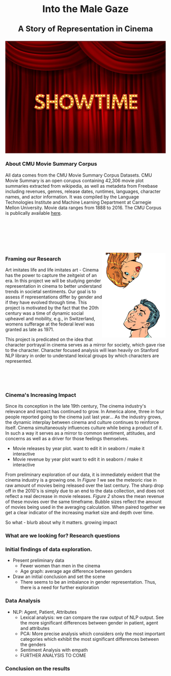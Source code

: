 <p style="text-align:center;font-size:30px">  <strong>Into the Male Gaze </strong> </p>
<p style="text-align:center;font-size:24px">  <strong>A Story of Representation in Cinema </strong> </p>

<img src="assets/img/Showtime.jpg" align="middle" width="600" >
<br />

### About CMU Movie Summary Corpus
All data comes from the CMU Movie Summary Corpus Datasets. CMU Movie Summary is an open corupus containing 42,306 movie plot summaries extracted from wikipedia, as well as metadeta from Freebase including revenues, genres, release dates, runtimes, languages, character names, and actor information. It was compiled by the Language Technologies Institute and Machine Learning Department at Carnegie Mellon University. Movie data ranges from 1888 to 2016. The CMU Corpus is publically available [here](http://www.cs.cmu.edu/~ark/personas/).
<br />
<br />
<br />
<br />
<br />
<br />
<br />

<img align="right" width="200" src="assets/img/Duality.jpg">

### Framing our Research
Art imitates life and life imitates art - Cinema has the power to capture the zeitgeist of an era. In this project we will be studying gender representation in cinema to better understand trends in societal sentiments. Our goal is to assess if representations differ by gender and if they have evolved through time. This project is motivated by the fact that the 20th century was a time of dynamic social upheavel and mobility, e.g., in Switzerland, womens sufferage at the federal level was granted as late as 1971.

This project is predicated on the idea that character portrayal in cinema serves as a mirror for society, which gave rise to the character. Character focused analysis will lean heavily on Stanford NLP library in order to understand lexical groups by which characters are represented.

<br />
<br />
<br />


### Cinema's Increasing Impact
Since its conception in the late 19th century, The cinema industry's relevance and impact has continued to grow. In America alone, three in four people reported going to the cinema just last year... As the industry grows, the dynamic interplay between cinema and culture continues to reinforce itself. Cinema simultaneously influences culture while being a product of it. In such a way it serves as a mirror to common sentiment, attitudes, and concerns as well as a driver for those feelings themselves. 

- Movie releases by year plot. want to edit it in seaborn / make it interactive
- Movie revenue by year plot want to edit it in seaborn / make it interactive

From preliminary exploration of our data, it is immediately evident that the cinema industry is a growing one. In _Figure 1_ we see the meteoric rise in raw amount of movies being released over the last century. The sharp drop off in the 2010's is simply due to an end to the data collection, and does not reflect a real decrease in movie releases. _Figure 2_ shows the mean revenue of these movies over the same timeframe. Bubble sizes reflect the amount of movies being used in the averaging calculation. When paired together we get a clear indicator of the increasing market size and depth over time.

So what - blurb about why it matters. growing impact

### What are we looking for? Research questions

### Initial findings of data exploration. 
* Present preliminary data
    + Fewer women than men in the cinema
    + Age graph: average age difference between genders
* Draw an initial conclusion and set the scene
    + There seems to be an imbalance in gender representation. Thus, there is a  need for further exploration

### Data Analysis
* NLP: Agent, Patient, Attributes
    + Lexical analysis: we can compare the raw output of NLP output. See the more significant differences between gender in patient, agent and attributes
    + PCA: More precise analysis which considers only the most important categories which exhibit the most significant differences between the genders
    + Sentiment Analysis with empath
    + FURTHER ANALYSIS TO COME
    
### Conclusion on the results